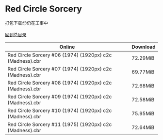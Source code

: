 # Red Circle Sorcery

打包下载📦仍在工事中

[回到总目录](/Catalogs.md)







Online | Download
--- | ---
Red Circle Sorcery #06 (1974) (1920px) c2c (Madness).cbr | 72.29MiB
Red Circle Sorcery #07 (1974) (1920px) c2c (Madness).cbr | 69.77MiB
Red Circle Sorcery #08 (1974) (1920px) c2c (Madness).cbr | 72.68MiB
Red Circle Sorcery #09 (1974) (1920px) c2c (Madness).cbr | 72.58MiB
Red Circle Sorcery #10 (1974) (1920px) c2c (Madness).cbr | 75.95MiB
Red Circle Sorcery #11 (1975) (1920px) c2c (Madness).cbr | 72.64MiB